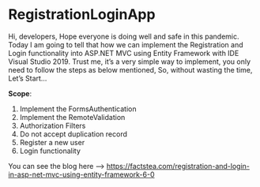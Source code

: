# RegistrationLoginApp

<!-- wp:paragraph -->
<p>Hi, developers, Hope everyone is doing well and safe in this pandemic. Today I am going to tell that how we can implement the Registration and Login functionality into ASP.NET MVC using Entity Framework with IDE Visual Studio 2019. Trust me, it’s a very simple way to implement, you only need to follow the steps as below mentioned, So, without wasting the time, Let’s Start…</p>
<!-- /wp:paragraph -->

<!-- wp:paragraph -->
<p><strong>Scope</strong>:</p>
<!-- /wp:paragraph -->

<!-- wp:list {"ordered":true} -->
<ol><li>Implement the FormsAuthentication</li><li>Implement the RemoteValidation</li><li>Authorization Filters</li><li>Do not accept duplication record</li><li>Register a new user</li><li>Login functionality</li></ol>
<!-- /wp:list -->

You can see the blog here --> https://factstea.com/registration-and-login-in-asp-net-mvc-using-entity-framework-6-0
